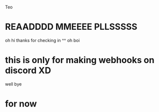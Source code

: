 Teo
# REAADDDD MMEEEE  PLLSSSSS
oh hi thanks for checking in ^^
oh boi 
# this is only for making webhooks on discord XD
well bye
# for now
